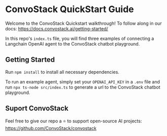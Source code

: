 # ConvoStack QuickStart Guide

Welcome to the ConvoStack Quickstart walkthrough! To follow along in our docs: https://docs.convostack.ai/getting-started/

In this repo's `index.ts` file, you will find three examples of connecting a Langchain OpenAI agent to the ConvoStack chatbot playground.

## Getting Started

Run `npm install` to install all necessary dependencies.

To run an example agent, simply set your `OPENAI_API_KEY` in a `.env` file and run `npx ts-node src/index.ts` to generate a url to the ConvoStack chatbot playground.

## Suport ConvoStack

Feel free to give our repo a ⭐ to support open-source AI projects: https://github.com/ConvoStack/convostack
